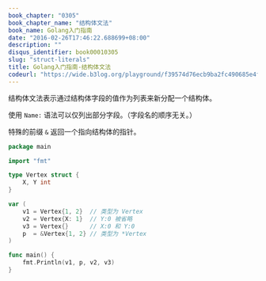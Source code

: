 ```yaml
---
book_chapter: "0305"
book_chapter_name: "结构体文法"
book_name: Golang入门指南
date: "2016-02-26T17:46:22.688699+08:00"
description: ""
disqus_identifier: book00010305
slug: "struct-literals"
title: Golang入门指南-结构体文法
codeurl: "https://wide.b3log.org/playground/f39574d76ecb9ba2fc490685e4ff182a.go"
---
```


结构体文法表示通过结构体字段的值作为列表来新分配一个结构体。

使用 `Name:` 语法可以仅列出部分字段。（字段名的顺序无关。）

特殊的前缀 `&` 返回一个指向结构体的指针。

```go
package main

import "fmt"

type Vertex struct {
	X, Y int
}

var (
	v1 = Vertex{1, 2}  // 类型为 Vertex
	v2 = Vertex{X: 1}  // Y:0 被省略
	v3 = Vertex{}      // X:0 和 Y:0
	p  = &Vertex{1, 2} // 类型为 *Vertex
)

func main() {
	fmt.Println(v1, p, v2, v3)
}

```

